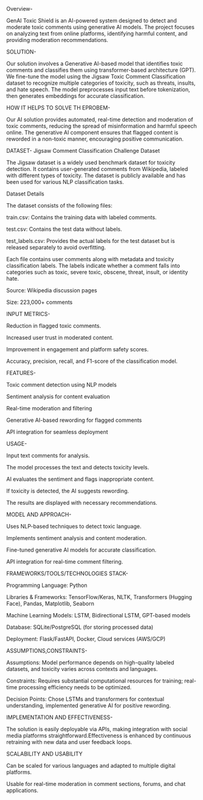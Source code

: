 Overview-

GenAI Toxic Shield is an AI-powered system designed to detect and moderate toxic comments using generative AI models. The project focuses on analyzing text from online platforms, identifying harmful content, and providing moderation recommendations.

SOLUTION-

Our solution involves a Generative AI-based model that identifies toxic comments and classifies them using transformer-based architecture (GPT). We fine-tune the model using the Jigsaw Toxic Comment Classification dataset to recognize multiple categories of toxicity, such as threats, insults, and hate speech. The model preprocesses input text before tokenization, then generates embeddings for accurate classification.

HOW IT HELPS TO SOLVE TH EPROBEM- 

Our AI solution provides automated, real-time detection and moderation of toxic comments, reducing the spread of misinformation and harmful speech online. The generative AI component ensures that flagged content is reworded in a non-toxic manner, encouraging positive communication.

DATASET- 
Jigsaw Comment Classification Challenge Dataset

The Jigsaw dataset is a widely used benchmark dataset for toxicity detection. It contains user-generated comments from Wikipedia, labeled with different types of toxicity. The dataset is publicly available and has been used for various NLP classification tasks.

Dataset Details

The dataset consists of the following files:

train.csv: Contains the training data with labeled comments.

test.csv: Contains the test data without labels.

test_labels.csv: Provides the actual labels for the test dataset but is released separately to avoid overfitting.

Each file contains user comments along with metadata and toxicity classification labels. The labels indicate whether a comment falls into categories such as toxic, severe toxic, obscene, threat, insult, or identity hate.

Source: Wikipedia discussion pages

Size: 223,000+ comments

INPUT METRICS-

Reduction in flagged toxic comments.

Increased user trust in moderated content.

Improvement in engagement and platform safety scores.

Accuracy, precision, recall, and F1-score of the classification model.

FEATURES-

Toxic comment detection using NLP models

Sentiment analysis for content evaluation

Real-time moderation and filtering

Generative AI-based rewording for flagged comments

API integration for seamless deployment

USAGE-

Input text comments for analysis.

The model processes the text and detects toxicity levels.

AI evaluates the sentiment and flags inappropriate content.

If toxicity is detected, the AI suggests rewording.

The results are displayed with necessary recommendations.

MODEL AND APPROACH-

Uses NLP-based techniques to detect toxic language.

Implements sentiment analysis and content moderation.

Fine-tuned generative AI models for accurate classification.

API integration for real-time comment filtering.

FRAMEWORKS/TOOLS/TECHNOLOGIES STACK-

Programming Language: Python

Libraries & Frameworks: TensorFlow/Keras, NLTK, Transformers (Hugging Face), Pandas, Matplotlib, Seaborn

Machine Learning Models: LSTM, Bidirectional LSTM, GPT-based models

Database: SQLite/PostgreSQL (for storing processed data)

Deployment: Flask/FastAPI, Docker, Cloud services (AWS/GCP)

ASSUMPTIONS,CONSTRAINTS-

Assumptions: Model performance depends on high-quality labeled datasets, and toxicity varies across contexts and languages.

Constraints: Requires substantial computational resources for training; real-time processing efficiency needs to be optimized.

Decision Points: Chose LSTMs and transformers for contextual understanding, implemented generative AI for positive rewording.

IMPLEMENTATION AND EFFECTIVENESS-

The solution is easily deployable via APIs, making integration with social media platforms straightforward.Effectiveness is enhanced by continuous retraining with new data and user feedback loops.

SCALABILITY AND USABILITY

Can be scaled for various languages and adapted to multiple digital platforms.

Usable for real-time moderation in comment sections, forums, and chat applications.
